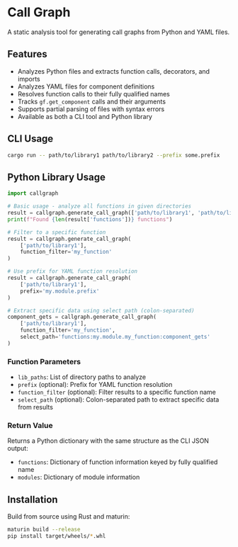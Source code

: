 # Call Graph

A static analysis tool for generating call graphs from Python and YAML files.

## Features

- Analyzes Python files and extracts function calls, decorators, and imports
- Analyzes YAML files for component definitions
- Resolves function calls to their fully qualified names
- Tracks `gf.get_component` calls and their arguments
- Supports partial parsing of files with syntax errors
- Available as both a CLI tool and Python library

## CLI Usage

```bash
cargo run -- path/to/library1 path/to/library2 --prefix some.prefix
```

## Python Library Usage

```python
import callgraph

# Basic usage - analyze all functions in given directories
result = callgraph.generate_call_graph(['path/to/library1', 'path/to/library2'])
print(f"Found {len(result['functions'])} functions")

# Filter to a specific function
result = callgraph.generate_call_graph(
    ['path/to/library1'], 
    function_filter='my_function'
)

# Use prefix for YAML function resolution
result = callgraph.generate_call_graph(
    ['path/to/library1'], 
    prefix='my.module.prefix'
)

# Extract specific data using select path (colon-separated)
component_gets = callgraph.generate_call_graph(
    ['path/to/library1'],
    function_filter='my_function',
    select_path='functions:my.module.my_function:component_gets'
)
```

### Function Parameters

- `lib_paths`: List of directory paths to analyze
- `prefix` (optional): Prefix for YAML function resolution
- `function_filter` (optional): Filter results to a specific function name
- `select_path` (optional): Colon-separated path to extract specific data from results

### Return Value

Returns a Python dictionary with the same structure as the CLI JSON output:
- `functions`: Dictionary of function information keyed by fully qualified name
- `modules`: Dictionary of module information

## Installation

Build from source using Rust and maturin:

```bash
maturin build --release
pip install target/wheels/*.whl
```
